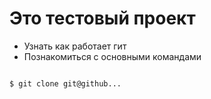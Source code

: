 # Это тестовый проект

+ Узнать как работает гит
+ Познакомиться с основными командами

```bash

$ git clone git@github...

```
